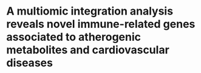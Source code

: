 # A multiomic integration analysis reveals novel immune-related genes associated to atherogenic metabolites and cardiovascular diseases

